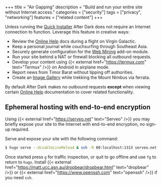 +++
title = "Air Gapping"
description = "Build and run your entire site without Internet access."
categories = ["security"]
tags = ["privacy", "networking"]
features = ["related content"]
+++

Unless running the [Quick Installer](../quick-installer) After Dark does not require an Internet connection to function. Leverage this feature in creative ways:

- Review the [Online Help](../online-help) docs during a flight on Virgin Galactic.
- Keep a personal journal while couchsurfing through Southeast Asia.
- Securely generate configuration for the [Web Mining](/module/toxic-swamp#config-generator) add-on module.
- Run your site behind a NAT or firewall blocking all outbound requests.
- Develop your content using {{< external href="https://termux.com" text="Termux" />}} on Android in airplane mode.
- Report news from Timor Barat without tipping off authorities.
- Create an [Image Gallery](/module/hall-of-mirrors) while trekking the Mount Nimbus via ferrata.

By default After Dark makes no outbound requests **except** when viewing certain [Online Help](../online-help) documentation to cover related functionality.

## Ephemeral hosting with end-to-end encryption

Using {{< external href="https://serveo.net" text="Serveo" />}} you may briefly expose your site to the Internet with end-to-end encryption, no sign-up required.

Serve and expose your site with the following command:

```sh
$ hugo serve --disableLiveReload & ssh -R 80:localhost:1313 serveo.net
```

Once started press `g` for traffic inspection, or quit to go offline and use `fg` to return to `hugo`. Install {{< external href="https://matt.ucc.asn.au/dropbear/dropbear.html" text="dropbear" />}} or {{< external href="https://www.openssh.com" text="openssh" />}} if you need `ssh`.
